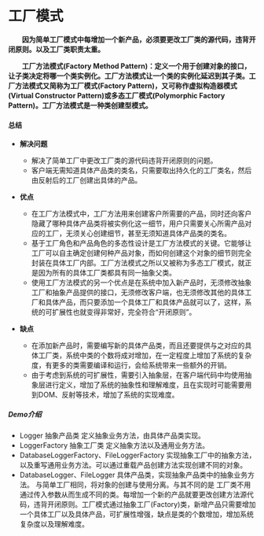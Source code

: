 # 工厂模式
**&emsp;&emsp;因为简单工厂模式中每增加一个新产品，必须要更改工厂类的源代码，违背开闭原则。以及工厂类职责太重。**

**&emsp;&emsp;工厂方法模式(Factory Method Pattern)：定义一个用于创建对象的接口，让子类决定将哪一个类实例化。工厂方法模式让一个类的实例化延迟到其子类。工厂方法模式又简称为工厂模式(Factory Pattern)，又可称作虚拟构造器模式(Virtual Constructor Pattern)或多态工厂模式(Polymorphic Factory Pattern)。工厂方法模式是一种类创建型模式。**


#### 总结

* **解决问题** 

    - 解决了简单工厂中更改工厂类的源代码违背开闭原则的问题。
    - 客户端无需知道具体产品类的类名，只需要取出持久化的工厂类名，然后由反射后的工厂创建出具体的产品。

* **优点**
    - 在工厂方法模式中，工厂方法用来创建客户所需要的产品，同时还向客户隐藏了哪种具体产品类将被实例化这一细节，用户只需要关心所需产品对应的工厂，无须关心创建细节，甚至无须知道具体产品类的类名。
    - 基于工厂角色和产品角色的多态性设计是工厂方法模式的关键。它能够让工厂可以自主确定创建何种产品对象，而如何创建这个对象的细节则完全封装在具体工厂内部。工厂方法模式之所以又被称为多态工厂模式，就正是因为所有的具体工厂类都具有同一抽象父类。
    - 使用工厂方法模式的另一个优点是在系统中加入新产品时，无须修改抽象工厂和抽象产品提供的接口，无须修改客户端，也无须修改其他的具体工厂和具体产品，而只要添加一个具体工厂和具体产品就可以了，这样，系统的可扩展性也就变得非常好，完全符合“开闭原则”。
     
* **缺点**
    - 在添加新产品时，需要编写新的具体产品类，而且还要提供与之对应的具体工厂类，系统中类的个数将成对增加，在一定程度上增加了系统的复杂度，有更多的类需要编译和运行，会给系统带来一些额外的开销。
    - 由于考虑到系统的可扩展性，需要引入抽象层，在客户端代码中均使用抽象层进行定义，增加了系统的抽象性和理解难度，且在实现时可能需要用到DOM、反射等技术，增加了系统的实现难度。
   
  
##### Demo介绍
- Logger 抽象产品类 定义抽象业务方法，由具体产品类实现。
- LoggerFactory   抽象工厂类 定义抽象方法以及通用业务方法。 
- DatabaseLoggerFactory、FileLoggerFactory 实现抽象工厂中的抽象方法，以及重写通用业务方法。可以通过重载产品创建方法实现创建不同的对象。
- DatabaseLogger、FileLogger 具体产品类，实现抽象产品类中的抽象业务方法。
        与简单工厂相同，将对象的创建与使用分离。与其不同的是 工厂类不用通过传入参数从而生成不同的类。每增加一个新的产品就要更改创建方法源代码，违背开闭原则。工厂模式通过抽象工厂(Factory)类，新增产品只需要增加一个具体工厂以及具体产品，可扩展性增强，缺点是类的个数增加，增加系统复杂度以及理解难度。
  